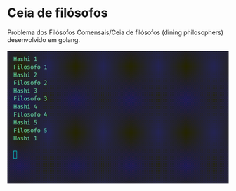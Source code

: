 # Ceia de filósofos
Problema dos Filósofos Comensais/Ceia de filósofos (dining philosophers) desenvolvido em golang.  
\
![Example](example.gif)
